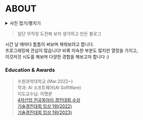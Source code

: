 # ABOUT



<details>
<summary>사진 접기/펼치기</summary>

![Alt text](/assets/img/me.jpg)

</details>


> 일단 무작정 도전해 보자 생각하고 만든 블로그
   
시간 날 때마다 틈틈이 써보며 채워보려고 합니다.   
  프로그래밍에 관심이 많습니다! 비록 미숙한 부분도 많지만 열정을 가지고,  
이것저것 시도를 해보며 다양한 경험을 해보고자 합니다 :)




### Education & Awards


> 수원과학대학교 
>  (Mar.2022~)  
>  학과: AI 소프트웨어(AI SoftWare)  
>  지도교수님: 이명문  
>  [4차산업 전공동아리 경진대회 수상]  
>  [기술경진대회 입상 1위(2022)]  
>  [기술경진대회 입상 1위(2023)]  
>

[4차산업 전공동아리 경진대회 수상]:https://dhs.ssc.ac.kr/sub020407/349/rMAMaqW@21/view/4442
[기술경진대회 입상 1위(2022)]:https://dhs.ssc.ac.kr/sub020407/349/rMAMaqW@21/view/3469?page=1
[기술경진대회 입상 1위(2023)]:https://dhs.ssc.ac.kr/sub020407/349/rMAMaqW@21/view/5573?page=1





